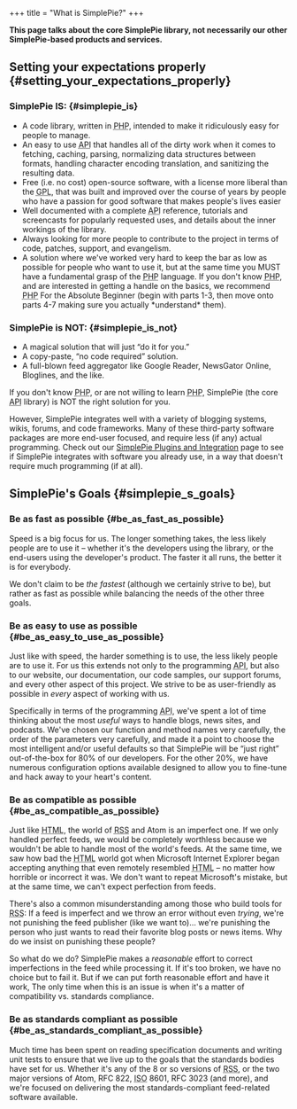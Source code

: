+++
title = "What is SimplePie?"
+++

<div class="warning">

**This page talks about the core SimplePie library, not necessarily our other SimplePie-based products and services.**

</div>

## Setting your expectations properly {#setting_your_expectations_properly}

### SimplePie IS: {#simplepie_is}

- A code library, written in <abbr title="Hypertext Preprocessor">PHP</abbr>, intended to make it ridiculously easy for people to manage.
- An easy to use <abbr title="Application Programming Interface">API</abbr> that handles all of the dirty work when it comes to fetching, caching, parsing, normalizing data structures between formats, handling character encoding translation, and sanitizing the resulting data.
- Free (i.e. no cost) open-source software, with a license more liberal than the <abbr title="GNU General Public License">GPL</abbr>, that was built and improved over the course of years by people who have a passion for good software that makes people's lives easier
- Well documented with a complete <abbr title="Application Programming Interface">API</abbr> reference, tutorials and screencasts for popularly requested uses, and details about the inner workings of the library.
- Always looking for more people to contribute to the project in terms of code, patches, support, and evangelism.
- A solution where we've worked very hard to keep the bar as low as possible for people who want to use it, but at the same time you MUST have a fundamental grasp of the <abbr title="Hypertext Preprocessor">PHP</abbr> language. If you don't know <abbr title="Hypertext Preprocessor">PHP</abbr>, and are interested in getting a handle on the basics, we recommend <abbr title="Hypertext Preprocessor">PHP</abbr> For the Absolute Beginner (begin with parts 1-3, then move onto parts 4-7 making sure you actually \*understand\* them).

### SimplePie is NOT: {#simplepie_is_not}

- A magical solution that will just “do it for you.”
- A copy-paste, “no code required” solution.
- A full-blown feed aggregator like Google Reader, NewsGator Online, Bloglines, and the like.

If you don't know <abbr title="Hypertext Preprocessor">PHP</abbr>, or are not willing to learn <abbr title="Hypertext Preprocessor">PHP</abbr>, SimplePie (the core <abbr title="Application Programming Interface">API</abbr> library) is NOT the right solution for you.

However, SimplePie integrates well with a variety of blogging systems, wikis, forums, and code frameworks. Many of these third-party software packages are more end-user focused, and require less (if any) actual programming. Check out our [SimplePie Plugins and Integration](@/wiki/plugins/_index.md) page to see if SimplePie integrates with software you already use, in a way that doesn't require much programming (if at all).

## SimplePie's Goals {#simplepie_s_goals}

### Be as fast as possible {#be_as_fast_as_possible}

Speed is a big focus for us. The longer something takes, the less likely people are to use it – whether it's the developers using the library, or the end-users using the developer's product. The faster it all runs, the better it is for everybody.

We don't claim to be _the fastest_ (although we certainly strive to be), but rather as fast as possible while balancing the needs of the other three goals.

### Be as easy to use as possible {#be_as_easy_to_use_as_possible}

Just like with speed, the harder something is to use, the less likely people are to use it. For us this extends not only to the programming <abbr title="Application Programming Interface">API</abbr>, but also to our website, our documentation, our code samples, our support forums, and every other aspect of this project. We strive to be as user-friendly as possible in _every_ aspect of working with us.

Specifically in terms of the programming <abbr title="Application Programming Interface">API</abbr>, we've spent a lot of time thinking about the most _useful_ ways to handle blogs, news sites, and podcasts. We've chosen our function and method names very carefully, the order of the parameters very carefully, and made it a point to choose the most intelligent and/or useful defaults so that SimplePie will be “just right” out-of-the-box for 80% of our developers. For the other 20%, we have numerous configuration options available designed to allow you to fine-tune and hack away to your heart's content.

### Be as compatible as possible {#be_as_compatible_as_possible}

Just like <abbr title="HyperText Markup Language">HTML</abbr>, the world of <abbr title="Rich Site Summary">RSS</abbr> and Atom is an imperfect one. If we only handled perfect feeds, we would be completely worthless because we wouldn't be able to handle most of the world's feeds. At the same time, we saw how bad the <abbr title="HyperText Markup Language">HTML</abbr> world got when Microsoft Internet Explorer began accepting anything that even remotely resembled <abbr title="HyperText Markup Language">HTML</abbr> – no matter how horrible or incorrect it was. We don't want to repeat Microsoft's mistake, but at the same time, we can't expect perfection from feeds.

There's also a common misunderstanding among those who build tools for <abbr title="Rich Site Summary">RSS</abbr>: If a feed is imperfect and we throw an error without even _trying_, we're not punishing the feed publisher (like we want to)… we're punishing the person who just wants to read their favorite blog posts or news items. Why do we insist on punishing these people?

So what do we do? SimplePie makes a _reasonable_ effort to correct imperfections in the feed while processing it. If it's too broken, we have no choice but to fail it. But if we can put forth reasonable effort and have it work, The only time when this is an issue is when it's a matter of compatibility vs. standards compliance.

### Be as standards compliant as possible {#be_as_standards_compliant_as_possible}

Much time has been spent on reading specification documents and writing unit tests to ensure that we live up to the goals that the standards bodies have set for us. Whether it's any of the 8 or so versions of <abbr title="Rich Site Summary">RSS</abbr>, or the two major versions of Atom, RFC 822, <abbr title="International Organization for Standardization">ISO</abbr> 8601, RFC 3023 (and more), and we're focused on delivering the most standards-compliant feed-related software available.
